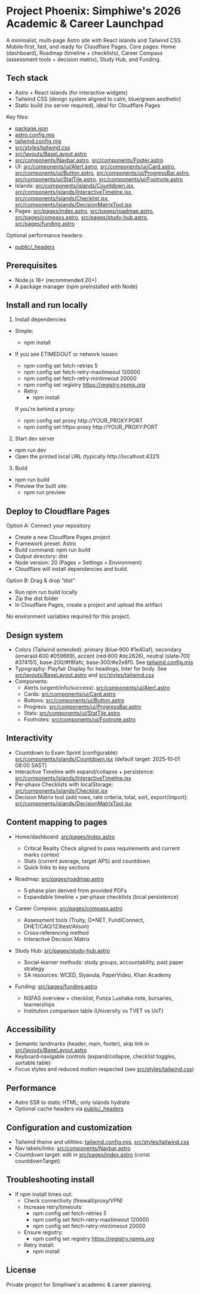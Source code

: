 # Project Phoenix: Simphiwe's 2026 Academic & Career Launchpad

A minimalist, multi‑page Astro site with React islands and Tailwind CSS. Mobile‑first, fast, and ready for Cloudflare Pages. Core pages: Home (dashboard), Roadmap (timeline + checklists), Career Compass (assessment tools + decision matrix), Study Hub, and Funding.

## Tech stack

- Astro + React islands (for interactive widgets)
- Tailwind CSS (design system aligned to calm, blue/green aesthetic)
- Static build (no server required), ideal for Cloudflare Pages

Key files:
- [package.json](package.json:1)
- [astro.config.mjs](astro.config.mjs:1)
- [tailwind.config.mjs](tailwind.config.mjs:1)
- [src/styles/tailwind.css](src/styles/tailwind.css:1)
- [src/layouts/BaseLayout.astro](src/layouts/BaseLayout.astro:1)
- [src/components/Navbar.astro](src/components/Navbar.astro:1), [src/components/Footer.astro](src/components/Footer.astro:1)
- UI: [src/components/ui/Alert.astro](src/components/ui/Alert.astro:1), [src/components/ui/Card.astro](src/components/ui/Card.astro:1), [src/components/ui/Button.astro](src/components/ui/Button.astro:1), [src/components/ui/ProgressBar.astro](src/components/ui/ProgressBar.astro:1), [src/components/ui/StatTile.astro](src/components/ui/StatTile.astro:1), [src/components/ui/Footnote.astro](src/components/ui/Footnote.astro:1)
- Islands: [src/components/islands/Countdown.jsx](src/components/islands/Countdown.jsx:1), [src/components/islands/InteractiveTimeline.jsx](src/components/islands/InteractiveTimeline.jsx:1), [src/components/islands/Checklist.jsx](src/components/islands/Checklist.jsx:1), [src/components/islands/DecisionMatrixTool.jsx](src/components/islands/DecisionMatrixTool.jsx:1)
- Pages: [src/pages/index.astro](src/pages/index.astro:1), [src/pages/roadmap.astro](src/pages/roadmap.astro:1), [src/pages/compass.astro](src/pages/compass.astro:1), [src/pages/study-hub.astro](src/pages/study-hub.astro:1), [src/pages/funding.astro](src/pages/funding.astro:1)

Optional performance headers:
- [public/_headers](public/_headers:1)

## Prerequisites

- Node.js 18+ (recommended 20+)
- A package manager (npm preinstalled with Node)

## Install and run locally

1) Install dependencies
- Simple:
  - npm install

- If you see ETIMEDOUT or network issues:
  - npm config set fetch-retries 5
  - npm config set fetch-retry-maxtimeout 120000
  - npm config set fetch-retry-mintimeout 20000
  - npm config set registry https://registry.npmjs.org
  - Retry:
    - npm install

  If you're behind a proxy:
  - npm config set proxy http://YOUR_PROXY:PORT
  - npm config set https-proxy http://YOUR_PROXY:PORT

2) Start dev server
- npm run dev
- Open the printed local URL (typically http://localhost:4321)

3) Build
- npm run build
- Preview the built site:
  - npm run preview

## Deploy to Cloudflare Pages

Option A: Connect your repository
- Create a new Cloudflare Pages project
- Framework preset: Astro
- Build command: npm run build
- Output directory: dist
- Node version: 20 (Pages > Settings > Environment)
- Cloudflare will install dependencies and build.

Option B: Drag & drop “dist”
- Run npm run build locally
- Zip the dist folder
- In Cloudflare Pages, create a project and upload the artifact

No environment variables required for this project.

## Design system

- Colors (Tailwind extended): primary (blue‑900 #1e40af), secondary (emerald‑600 #059669), accent (red‑600 #dc2626), neutral (slate‑700 #374151), base‑200/#f8fafc, base‑300/#e2e8f0. See [tailwind.config.mjs](tailwind.config.mjs:1)
- Typography: Playfair Display for headings, Inter for body. See [src/layouts/BaseLayout.astro](src/layouts/BaseLayout.astro:1) and [src/styles/tailwind.css](src/styles/tailwind.css:1)
- Components:
  - Alerts (urgent/info/success): [src/components/ui/Alert.astro](src/components/ui/Alert.astro:1)
  - Cards: [src/components/ui/Card.astro](src/components/ui/Card.astro:1)
  - Buttons: [src/components/ui/Button.astro](src/components/ui/Button.astro:1)
  - Progress: [src/components/ui/ProgressBar.astro](src/components/ui/ProgressBar.astro:1)
  - Stats: [src/components/ui/StatTile.astro](src/components/ui/StatTile.astro:1)
  - Footnotes: [src/components/ui/Footnote.astro](src/components/ui/Footnote.astro:1)

## Interactivity

- Countdown to Exam Sprint (configurable): [src/components/islands/Countdown.jsx](src/components/islands/Countdown.jsx:1) (default target: 2025‑10‑01 08:00 SAST)
- Interactive Timeline with expand/collapse + persistence: [src/components/islands/InteractiveTimeline.jsx](src/components/islands/InteractiveTimeline.jsx:1)
- Per‑phase Checklists with localStorage: [src/components/islands/Checklist.jsx](src/components/islands/Checklist.jsx:1)
- Decision Matrix tool (add rows, rate criteria, total, sort, export/import): [src/components/islands/DecisionMatrixTool.jsx](src/components/islands/DecisionMatrixTool.jsx:1)

## Content mapping to pages

- Home/dashboard: [src/pages/index.astro](src/pages/index.astro:1)
  - Critical Reality Check aligned to pass requirements and current marks context
  - Stats (current average, target APS) and countdown
  - Quick links to key sections

- Roadmap: [src/pages/roadmap.astro](src/pages/roadmap.astro:1)
  - 5‑phase plan derived from provided PDFs
  - Expandable timeline + per‑phase checklists (local persistence)

- Career Compass: [src/pages/compass.astro](src/pages/compass.astro:1)
  - Assessment tools (Truity, O*NET, FundiConnect, DHET/CAO/123test/Alison)
  - Cross‑referencing method
  - Interactive Decision Matrix

- Study Hub: [src/pages/study-hub.astro](src/pages/study-hub.astro:1)
  - Social‑learner methods: study groups, accountability, past paper strategy
  - SA resources: WCED, Siyavula, PaperVideo, Khan Academy

- Funding: [src/pages/funding.astro](src/pages/funding.astro:1)
  - NSFAS overview + checklist, Funza Lushaka note, bursaries, learnerships
  - Institution comparison table (University vs TVET vs UoT)

## Accessibility

- Semantic landmarks (header, main, footer), skip link in [src/layouts/BaseLayout.astro](src/layouts/BaseLayout.astro:1)
- Keyboard‑navigable controls (expand/collapse, checklist toggles, sortable table)
- Focus styles and reduced motion respected (see [src/styles/tailwind.css](src/styles/tailwind.css:1))

## Performance

- Astro SSR to static HTML; only islands hydrate
- Optional cache headers via [public/_headers](public/_headers:1)

## Configuration and customization

- Tailwind theme and utilities: [tailwind.config.mjs](tailwind.config.mjs:1), [src/styles/tailwind.css](src/styles/tailwind.css:1)
- Nav labels/links: [src/components/Navbar.astro](src/components/Navbar.astro:1)
- Countdown target: edit in [src/pages/index.astro](src/pages/index.astro:1) (const countdownTarget)

## Troubleshooting install

- If npm install times out:
  - Check connectivity (firewall/proxy/VPN)
  - Increase retry/timeouts:
    - npm config set fetch-retries 5
    - npm config set fetch-retry-maxtimeout 120000
    - npm config set fetch-retry-mintimeout 20000
  - Ensure registry:
    - npm config set registry https://registry.npmjs.org
  - Retry install:
    - npm install

## License

Private project for Simphiwe's academic & career planning.
